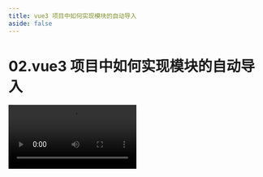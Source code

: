 ```yaml
---
title: vue3 项目中如何实现模块的自动导入
aside: false
---
```


# 02.vue3 项目中如何实现模块的自动导入

<video autoplay src="http://qn.chinavanes.com/interview/vue-interview/02.vue3 项目中如何实现模块的自动导入.mp4" controls controlsList="nodownload" width="50%"/>

